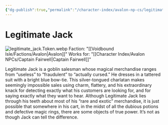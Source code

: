 ```yaml
---
{"dg-publish":true,"permalink":"/character-index/avalon-np-cs/legitimate-jack/","title":"Legitimate Jack","tags":["Avalon","NPC"],"created":"2025-05-30T19:47:50.000-05:00"}
---
```


# Legitimate Jack
![legitimate_jack.Token.webp](/img/user/Voidbound%20token%20images/legitimate_jack.Token.webp)
Faction: "[[Voidbound Isle/Factions/Avalon\|Avalon]]"
Works for: "[[Character Index/Avalon NPCs/Captain Fairwell\|Captain Fairwell]]"

Legitimate Jack is a goblin salesman whose magical merchandise ranges from “useless” to “fraudulent” to “actually cursed.” He dresses in a tattered suit with a bright blue bow-tie. This silver-tongued charlatan makes seemingly impossible sales using charm, flattery, and his extraordinary knack for detecting exactly what his customers are looking for, and for saying exactly what they want to hear. Although Legitimate Jack lies through his teeth about most of his “rare and exotic” merchandise, it is just possible that somewhere in his cart, in the midst of all the dubious potions and defective magic rings, there are some objects of true power. It’s not as though Jack can tell the difference.
